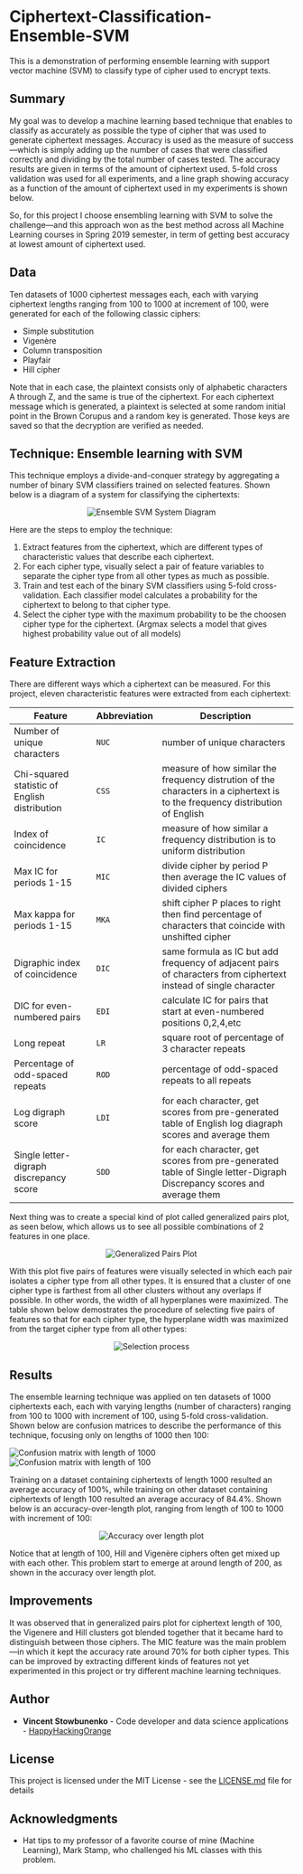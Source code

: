 # Ciphertext-Classification-Ensemble-SVM
This is a demonstration of performing ensemble learning with support vector machine (SVM) to classify type of cipher used to encrypt texts.

## Summary
My goal was to develop a machine learning based technique that enables to classify as accurately as possible the type of cipher that was used to generate ciphertext messages.  Accuracy is used as the measure of success—which is simply adding up the number of cases that were classified correctly and dividing by the total number of cases tested.  The accuracy results are given in terms of the amount of ciphertext used. 5-fold cross validation was used for all experiments, and a line graph showing accuracy as a function of the amount of ciphertext used in my experiments is shown below.

So, for this project I choose ensembling learning with SVM to solve the challenge—and this approach won as the best method across all Machine Learning courses in Spring 2019 semester, in term of getting best accuracy at lowest amount of ciphertext used.

## Data
Ten datasets of 1000 ciphertest messages each, each with varying ciphertext lengths ranging from 100 to 1000 at increment of 100, were generated for each of the following classic ciphers:

* Simple substitution
* Vigenère
* Column transposition
* Playfair
* Hill cipher

Note that in each case, the plaintext consists only of alphabetic characters A through Z, and the same is true of the ciphertext.  For each ciphertext message which is generated, a plaintext is selected at some random initial point in the Brown Corupus and a random key is generated.  Those keys are saved so that the decryption are verified as needed.

## Technique: Ensemble learning with SVM

This technique employs a divide-and-conquer strategy by aggregating a number of binary SVM classifiers trained on selected features.  Shown below is a diagram of a system for classifying the ciphertexts:

<!---![Ensemble SVM System Diagram](/images/ensembleSVM_system.png)--->
<p align="center">
  <img src="/images/ensembleSVM_system.png" alt="Ensemble SVM System Diagram">
</p>

Here are the steps to employ the technique:
1. Extract features from the ciphertext, which are different types of characteristic values that describe each ciphertext.
2. For each cipher type, visually select a pair of feature variables to separate the cipher type from all other types as much as possible.
3. Train and test each of the binary SVM classifiers using 5-fold cross-validation. Each classifier model calculates a probability for the ciphertext to belong to that cipher type.  
4. Select the cipher type with the maximum probability to be the choosen cipher type for the ciphertext. (Argmax selects a model that gives highest probability value out of all models)

## Feature Extraction

There are different ways which a ciphertext can be measured.  For this project, eleven characteristic features were extracted from each ciphertext:

Feature | Abbreviation | Description
------- | ------------ | -----------
Number of unique characters | `NUC` | number of unique characters
Chi-squared statistic of English distribution | `CSS` | measure of how similar the frequency distrution of the characters in a ciphertext is to the frequency distribution of English
Index of coincidence | `IC` | measure of how similar a frequency distribution is to uniform distribution
Max IC for periods 1-15 | `MIC` | divide cipher by period P then average the IC values of divided ciphers
Max kappa for periods 1-15 | `MKA` | shift cipher P places to right then find percentage of characters that coincide with unshifted cipher
Digraphic index of coincidence | `DIC` | same formula as IC but add frequency of adjacent pairs of characters from ciphertext instead of single character
DIC for even-numbered pairs | `EDI` | calculate IC for pairs that start at even-numbered positions 0,2,4,etc
Long repeat | `LR` | square root of percentage of 3 character repeats
Percentage of odd-spaced repeats | `ROD` | percentage of odd-spaced repeats to all repeats
Log digraph score | `LDI` | for each character, get scores from pre-generated table of English log diagraph scores and average them
Single letter-digraph discrepancy score | `SDD` | for each character, get scores from pre-generated table of Single letter-Digraph Discrepancy scores and average them

Next thing was to create a special kind of plot called generalized pairs plot, as seen below, which allows us to see all possible combinations of 2 features in one place.

<!---![Generalized Pairs Plot](/images/generalized_pairs_plot_1000.png)--->
<p align="center">
  <img src="/images/generalized_pairs_plot_1000.png" alt="Generalized Pairs Plot">
</p>

With this plot five pairs of features were visually selected in which each pair isolates a cipher type from all other types.  It is ensured that a cluster of one cipher type is farthest from all other clusters without any overlaps if possible.  In other words, the width of all hyperplanes were maximized.  The table shown below demostrates the procedure of selecting five pairs of features so that for each cipher type, the hyperplane width was maximized from the target cipher type from all other types:

<!---![Selection process](/images/ensembleSVM_selection.png)--->
<p align="center">
  <img src="/images/ensembleSVM_selection.png" alt="Selection process">
</p>

## Results

The ensemble learning technique was applied on ten datasets of 1000 ciphertexts each, each with varying lengths (number of characters) ranging from 100 to 1000 with increment of 100, using 5-fold cross-validation.  Shown below are confusion matrices to describe the performance of this technique, focusing only on lengths of 1000 then 100:

<!---![Confusion matrix with length of 1000](/images/cm1000.png) ![Confusion matrix with length of 100](/images/cm100.png)--->
<p align="center">
  <div class="row">
    <div class="column">
      <img src="/images/cm1000.png" alt="Confusion matrix with length of 1000">
    </div>
    <div class="column">
      <img src="/images/cm100.png" alt="Confusion matrix with length of 100">
    </div>
  </div>
</p>

Training on a dataset containing ciphertexts of length 1000 resulted an average accuracy of 100%, while training on other dataset containing ciphertexts of length 100 resulted an average accuracy of 84.4%.  Shown below is an accuracy-over-length plot, ranging from length of 100 to 1000 with increment of 100:

<!---![Accuracy over length plot](/images/accuracy_plot_svm.png)--->
<p align="center">
  <img src="/images/accuracy_plot_svm.png" alt="Accuracy over length plot">
</p>

Notice that at length of 100, Hill and Vigenère ciphers often get mixed up with each other.  This problem start to emerge at around length of 200, as shown in the accuracy over length plot.

## Improvements

It was observed that in generalized pairs plot for ciphertext length of 100, the Vigenere and Hill clusters got blended together that it became hard to distinguish between those ciphers.  The MIC feature was the main problem—in which it kept the accuracy rate around 70% for both cipher types.  This can be improved by extracting different kinds of features not yet experimented in this project or try different machine learning techniques.

## Author

* **Vincent Stowbunenko** - Code developer and data science applications - [HappyHackingOrange](https://github.com/HappyHackingOrange)

## License

This project is licensed under the MIT License - see the [LICENSE.md](LICENSE.md) file for details

## Acknowledgments

* Hat tips to my professor of a favorite course of mine (Machine Learning), Mark Stamp, who challenged his ML classes with this problem.
